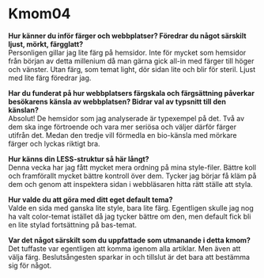 Kmom04
===============================

**Hur känner du inför färger och webbplatser? Föredrar du något särskilt ljust, mörkt, färgglatt?**<br>
Personligen gillar jag lite färg på hemsidor. Inte för mycket som hemsidor från början
av detta millenium då man gärna gick all-in med färger till höger och vänster. Utan färg, som
temat light, dör sidan lite och blir för steril. Ljust med lite färg föredrar jag.

**Har du funderat på hur webbplatsers färgskala och färgsättning påverkar besökarens känsla av webbplatsen?
Bidrar val av typsnitt till den känslan?**<br>
Absolut! De hemsidor som jag analyserade är typexempel på det. Två av dem ska inge förtroende
och vara mer seriösa och väljer därför färger utifrån det. Medan den tredje vill
förmedla en bio-känsla med mörkare färger och lyckas riktigt bra.

**Hur känns din LESS-struktur så här långt?**<br>
Denna vecka har jag fått mycket mera ordning på mina style-filer. Bättre koll
och framförallt mycket bättre kontroll över dem. Tycker jag börjar få kläm på dem
och genom att inspektera sidan i webbläsaren hitta rätt ställe att styla.

**Hur valde du att göra med ditt eget default tema?**<br>
Valde en sida med ganska lite style, bara lite färg. Egentligen skulle jag nog
ha valt color-temat istället då jag tycker bättre om den, men default fick bli
en lite stylad fortsättning på bas-temat.

**Var det något särskilt som du uppfattade som utmanande i detta kmom?**<br>
Det tuffaste var egentligen att komma igenom alla artiklar. Men även att välja färg.
Beslutsångesten sparkar in och tillslut är det bara att bestämma sig för något.

